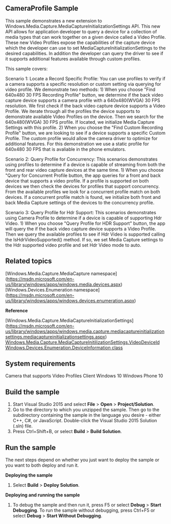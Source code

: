 CameraProfile Sample
--------------------

This sample demonstrates a new extension to Windows.Media.Capture.MediaCaptureInitializationSettings API. This new API allows for application
developer to query a device for a collection of media types that can work together on a given device called a Video Profile. These new Video Profiles 
expose the capabilities of the capture device which the developer can use to set MediaCaptureInitializationSettings to the desired capabilities. In 
addition the developer can query the driver to see if it supports additional features available through custom profiles.

This sample covers:

Scenario 1: Locate a Record Specific Profile: You can use profiles to verify if a camera supports a specific resolution or 
custom setting via querying for video profile. We demonstrate two methods:
     1)  When you choose "Find 640x480 30 FPS Recording Profile" button, we determine if the back video capture device supports
     a camera profile with a 640x480(WVGA) 30 FPS resolution. We first check if the back video capture device supports a Video 
     Profile. We iterate through all the profiles the device supports to demonstrate available Video Profiles on the device. Then
     we search for the 640x480(WVGA) 30 FPS profile. If located, we initialize Media Capture Settings with this profile. 
     2) When you choose the "Find Custom Recording Profile" button, we are looking to see if a device supports a specific Custom 
     Profile. The custom profile would allow the camera driver to optimize for additional features. For this demonstration we use
     a static profile for 640x480 30 FPS that is avaliable in the phone emulators. 

Scenario 2: Query Profile for Concurrency: This scenarios demonstrates using profiles to determine if a device is capable of streaming
from both the front and rear video capture devices at the same time. 
    1) When you choose "Query for Concurrent Profile button, the app queries for a front and back device that supports a video profile. If a profile
     is supported on both devices we then check the devices for profiles that support concurrency. From the available profiles we look for a concurrent profile match on both 
     devices. If a concurrent profile match is found, we initialize both front and back Media Capture settings of the devices to the concurrency profile.
     
Scenario 3: Query Profile for Hdr Support: This scenarios demonstrates using Camera Profile to determine if a device is capable of supporting 
Hdr Video.
    1) When you choose "Query Profile for HDR Support" button, the app will query the if the back video capture device supports a Video Profile. Then we query the available profiles
    to see if Hdr Video is supported calling the IsHdrVideoSupported() method. If so, we set Media Capture settings to the Hdr supported video profile and set Hdr Video mode to auto.

Related topics
--------------
[Windows.Media.Capture.MediaCapture namespace] (https://msdn.microsoft.com/en-us/library/windows/apps/windows.media.devices.aspx)
[Windows.Devices.Enumeration namespace] (https://msdn.microsoft.com/en-us/library/windows/apps/windows.devices.enumeration.aspx)

**Reference**

[Windows.Media.Capture.MediaCaptureInitializationSettings] (https://msdn.microsoft.com/en-us/library/windows/apps/windows.media.capture.mediacaptureinitializationsettings.mediacaptureinitializationsettings.aspx) 
[Windows.Media.Capture.MediaCaptureInitilizationSettings.VideoDeviceId](https://msdn.microsoft.com/en-us/library/windows/apps/windows.media.capture.mediacaptureinitializationsettings.videodeviceid.aspx)
[Windows.Devices.Enumeration.DeviceInformation class](https://msdn.microsoft.com/en-us/library/windows/apps/windows.devices.enumeration.deviceinformation.aspx)


System requirements
-----------------------------
Camera that supports Video Profiles
Client
Windows 10
Windows Phone 10

Build the sample
----------------

1.  Start Visual Studio 2015 and select **File** \> **Open** \> **Project/Solution**.
2.  Go to the directory to which you unzipped the sample. Then go to the subdirectory containing the sample in the language you desire - either C++, C\#, or JavaScript. Double-click the Visual Studio 2015 Solution (.sln) file.
3.  Press Ctrl+Shift+B, or select **Build** \> **Build Solution**.

Run the sample
--------------

The next steps depend on whether you just want to deploy the sample or you want to both deploy and run it.

**Deploying the sample**
1.  Select **Build** \> **Deploy Solution**.

**Deploying and running the sample**
1.  To debug the sample and then run it, press F5 or select **Debug** \> **Start Debugging**. To run the sample without debugging, press Ctrl+F5 or select **Debug** \> **Start Without Debugging**.


